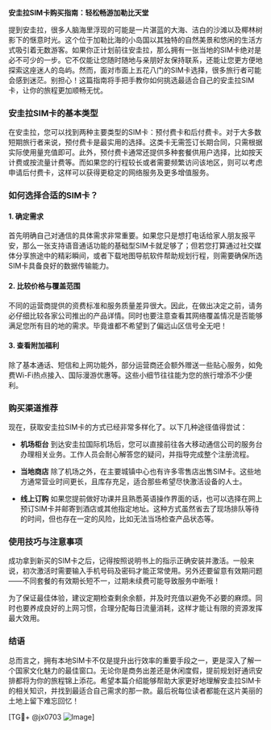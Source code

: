 **安圭拉SIM卡购买指南：轻松畅游加勒比天堂**

提到安圭拉，很多人脑海里浮现的可能是一片湛蓝的大海、洁白的沙滩以及椰林树影下的惬意时光。这个位于加勒比海的小岛国以其独特的自然美景和悠闲的生活方式吸引着无数游客。如果你正计划前往安圭拉，那么拥有一张当地的SIM卡绝对是必不可少的一步。它不仅能让您随时随地与亲朋好友保持联系，还能让您更方便地探索这座迷人的岛屿。然而，面对市面上五花八门的SIM卡选择，很多旅行者可能会感到迷茫。别担心！这篇指南将手把手教你如何挑选最适合自己的安圭拉SIM卡，让你的旅程更加顺畅无忧。

### 安圭拉SIM卡的基本类型

在安圭拉，您可以找到两种主要类型的SIM卡：预付费卡和后付费卡。对于大多数短期旅行者来说，预付费卡是最实用的选择。这类卡无需签订长期合同，只需根据实际使用量充值即可。此外，预付费卡通常还提供多种套餐供用户选择，比如按天计费或按流量计费等。而如果您的行程较长或者需要频繁访问该地区，则可以考虑申请后付费卡，这样可以获得更稳定的网络服务及更多增值服务。

### 如何选择合适的SIM卡？

#### 1. **确定需求**
首先明确自己对通信的具体需求非常重要。如果您只是想打电话给家人朋友报平安，那么一张支持语音通话功能的基础型SIM卡就足够了；但若您打算通过社交媒体分享旅途中的精彩瞬间，或者下载地图导航软件帮助规划行程，则需要确保所选SIM卡具备良好的数据传输能力。

#### 2. **比较价格与覆盖范围**
不同的运营商提供的资费标准和服务质量差异很大。因此，在做出决定之前，请务必仔细比较各家公司推出的产品详情。同时也要注意查看其网络覆盖情况是否能够满足您所有目的地的需求。毕竟谁都不希望到了偏远山区信号全无吧！

#### 3. **查看附加福利**
除了基本通话、短信和上网功能外，部分运营商还会额外赠送一些贴心服务，如免费Wi-Fi热点接入、国际漫游优惠等。这些小细节往往能为您的旅行增添不少便利。

### 购买渠道推荐

现在，获取安圭拉SIM卡的方式已经非常多样化了。以下几种途径值得尝试：

- **机场柜台**
到达安圭拉国际机场后，您可以直接前往各大移动通信公司的服务台办理相关业务。工作人员会耐心解答您的疑问，并指导完成整个注册流程。
  
- **当地商店**
除了机场之外，在主要城镇中心也有许多零售店出售SIM卡。这些地方通常营业时间更长，且库存充足，适合那些希望尽快激活设备的人士。
  
- **线上订购**
如果您提前做好功课并且熟悉英语操作界面的话，也可以选择在网上预订SIM卡并邮寄到酒店或其他指定地址。这种方式虽然省去了现场排队等待的时间，但也存在一定的风险，比如无法当场检查产品状态等。

### 使用技巧与注意事项

成功拿到新买的SIM卡之后，记得按照说明书上的指示正确安装并激活。一般来说，初次激活时需要输入手机号码及密码才能正常使用。另外还要留意有效期问题——不同套餐的有效期长短不一，过期未续费可能导致服务中断哦！

为了保证最佳体验，建议定期检查剩余余额，并及时充值以避免不必要的麻烦。同时也要养成良好的上网习惯，合理分配每日流量消耗，这样才能让有限的资源发挥最大效用。

### 结语

总而言之，拥有本地SIM卡不仅是提升出行效率的重要手段之一，更是深入了解一个国家文化魅力的最佳窗口。无论你是商务出差还是休闲度假，提前规划好通讯安排都将为你的旅程锦上添花。希望本篇介绍能够帮助大家更好地理解安圭拉SIM卡的相关知识，并找到最适合自己需求的那一款。最后祝每位读者都能在这片美丽的土地上留下难忘回忆！

[TG💪+ @jx0703 ![Image](https://github.com/user-attachments/assets/dbca1d08-cadb-493c-b0ec-ad6f7a83f270)]